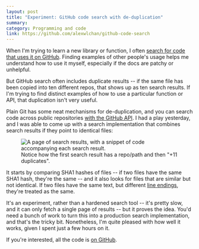 ```yaml
---
layout: post
title: "Experiment: GitHub code search with de-duplication"
summary:
category: Programming and code
link: https://github.com/alexwlchan/github-code-search
---
```


When I'm trying to learn a new library or function, I often [search for code that uses it on GitHub](https://help.github.com/en/articles/searching-code).
Finding examples of other people's usage helps me understand how to use it myself, especially if the docs are patchy or unhelpful.

But GitHub search often includes duplicate results -- if the same file has been copied into ten different repos, that shows up as ten search results.
If I'm trying to find distinct examples of how to use a particular function or API, that duplication isn't very useful.

Plain Git has some neat mechanisms for de-duplication, and you can search code across public repositories [with the GitHub API](https://developer.github.com/v3/search/#search-code).
I had a play yesterday, and I was able to come up with a search implementation that combines search results if they point to identical files:

<figure>
  <img src="/images/2019/github_code_search.png" alt="A page of search results, with a snippet of code accompanying each search result."/>
  <figcaption>
    Notice how the first search result has a repo/path and then "+11 duplicates".
  </figcaption>
</figure>

It starts by comparing SHA1 hashes of files -- if two files have the same SHA1 hash, they're the same -- and it also looks for files that are similar but not identical.
If two files have the same text, but different [line endings](https://en.wikipedia.org/wiki/Newline), they're treated as the same.

It's an experiment, rather than a hardened search tool -- it's pretty slow, and it can only fetch a single page of results -- but it proves the idea.
You'd need a bunch of work to turn this into a production search implementation, and that's the tricky bit.
Nonetheless, I'm quite pleased with how well it works, given I spent just a few hours on it.

If you're interested, all the code is [on GitHub](https://github.com/alexwlchan/github-code-search).
